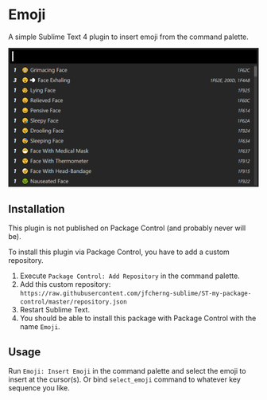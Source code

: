 # Emoji

A simple Sublime Text 4 plugin to insert emoji from the command palette.

![Screenshot](https://raw.githubusercontent.com/jfcherng-sublime/ST-Emoji/main/docs/screenshot.png)

## Installation

This plugin is not published on Package Control (and probably never will be).

To install this plugin via Package Control, you have to add a custom repository.

1. Execute `Package Control: Add Repository` in the command palette.
1. Add this custom repository: `https://raw.githubusercontent.com/jfcherng-sublime/ST-my-package-control/master/repository.json`
1. Restart Sublime Text.
1. You should be able to install this package with Package Control with the name `Emoji`.

## Usage

Run `Emoji: Insert Emoji` in the command palette and select the emoji to insert at the cursor(s).
Or bind `select_emoji` command to whatever key sequence you like.
